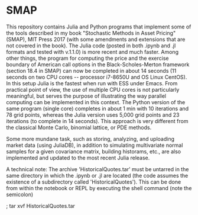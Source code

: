# SMAP
This repository contains Julia and Python programs that implement some of the tools described in my book "Stochastic Methods in Asset Pricing" (SMAP), MIT Press 2017 (with some amendments and extensions that are not covered in the book). The Julia code (posted in both .ipynb and .jl formats and tested with v.1.1.0) is more recent and much faster. Among other things, the program for computing the price and the exercise boundary of American call options in the Black-Scholes-Merton framework (section 18.4 in SMAP) can now be completed in about 14 seconds (11 seconds on two CPU cores -- processor i7-8650U and OS Linux CentOS). In this setup Julia is the fastest when run with ESS under Emacs. From practical point of view, the use of multiple CPU cores is not particularly meaningful, but serves the purpose of illustrating the way parallel computing can be implemented in this context. The Python version of the same program (single core) completes in about 1 min with 10 iterations and 78 grid points, whereas the Julia version uses 5,000 grid points and 23 iterations (to complete in 14 seconds). This approach is very different from the classical Monte Carlo, binomial lattice, or PDE methods.

Some more mundane task, such as storing, analyzing, and uploading market data (using JuliaDB), in addition to simulating multivariate normal samples for a given covariance matrix, building historams, etc., are also implemented and updated to the most recent Julia release. 

A technical note: The archive 'HistoricalQuotes.tar' must be untarred in the same directory in which the .ipynb or .jl are located (the code assumes the existence of a subdirectory called 'HistoricalQuotes'). This can be done from within the notebook or REPL by executing the shell command (note the semicolon)

; tar xvf HistoricalQuotes.tar

